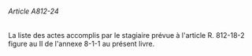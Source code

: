 ###### Article A812-24

La liste des actes accomplis par le stagiaire prévue à l'article R. 812-18-2 figure au II de l'annexe 8-1-1 au présent livre.

